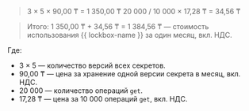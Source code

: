 > 3 × 5 × 90,00 ₸ = 1 350,00 ₸
> 20 000 / 10 000 × 17,28 ₸ = 34,56 ₸

> Итого: 1 350,00 ₸ + 34,56 ₸ = 1 384,56 ₸ — стоимость использования {{ lockbox-name }} за один месяц, вкл. НДС.

Где:
* 3 × 5 — количество версий всех секретов.
* 90,00 ₸ — цена за хранение одной версии секрета в месяц, вкл. НДС.
* 20 000 — количество операций `get`.
* 17,28 ₸ — цена за 10 000 операций `get`, вкл. НДС.